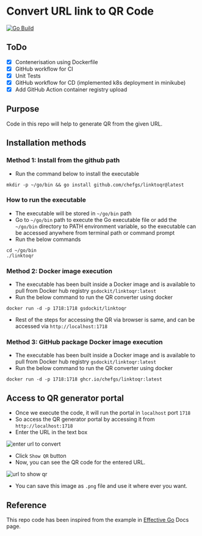 # Convert URL link to QR Code

[![Go Build](https://github.com/chefgs/linktoqr/actions/workflows/go_cicd.yml/badge.svg)](https://github.com/chefgs/linktoqr/actions/workflows/go_cicd.yml)

## ToDo
- [x] Contenerisation using Dockerfile
- [x] GitHub workflow for CI
- [x] Unit Tests
- [x] GitHub workflow for CD (implemented k8s deployment in minikube)
- [x] Add GitHub Action container registry upload

## Purpose
Code in this repo will help to generate QR from the given URL.

## Installation methods
### Method 1: Install from the github path
- Run the command below to install the executable
```
mkdir -p ~/go/bin && go install github.com/chefgs/linktoqr@latest
```

### How to run the executable
- The executable will be stored in `~/go/bin` path
- Go to `~/go/bin` path to execute the Go executable file or add the `~/go/bin` directory to PATH environment variable, so the executable can be accessed anywhere from terminal path or command prompt
- Run the below commands
```
cd ~/go/bin
./linktoqr
```

### Method 2: Docker image execution
- The executable has been built inside a Docker image and is available to pull from Docker hub registry `gsdockit/linktoqr:latest`
- Run the below command to run the QR converter using docker
```
docker run -d -p 1718:1718 gsdockit/linktoqr
```
- Rest of the steps for accessing the QR via browser is same, and can be accessed via `http://localhost:1718`

### Method 3: GitHub package Docker image execution
- The executable has been built inside a Docker image and is available to pull from Docker hub registry `gsdockit/linktoqr:latest`
- Run the below command to run the QR converter using docker
```
docker run -d -p 1718:1718 ghcr.io/chefgs/linktoqr:latest
```

## Access to QR generator portal
- Once we execute the code, it will run the portal in `localhost` port `1718`
- So access the QR generator portal by accessing it from `http://localhost:1718`
- Enter the URL in the text box 

![enter url to convert](https://github.com/chefgs/linktoqr/assets/7605658/f58999e2-0b7b-462e-a3ea-36a5a8e60b4e)

- Click `Show QR` button
- Now, you can see the QR code for the entered URL.

![url to show qr](https://github.com/chefgs/linktoqr/assets/7605658/7f8e58d3-e3cd-4e48-a7af-2f4b87c68e67)

- You can save this image as `.png` file and use it where ever you want.

## Reference
This repo code has been inspired from the example in [Effective Go](https://go.dev/doc/effective_go#web_server) Docs page.

